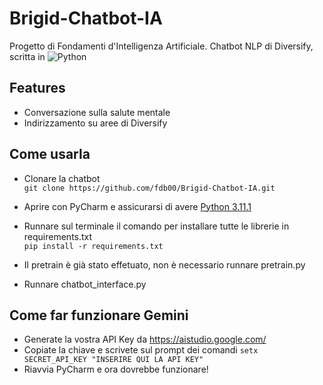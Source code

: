 # Brigid-Chatbot-IA
Progetto di Fondamenti d'Intelligenza Artificiale.
Chatbot NLP di Diversify, scritta in ![Python](https://img.shields.io/badge/python-3.11.1-blue)

## Features
- Conversazione sulla salute mentale
- Indirizzamento su aree di Diversify

## Come usarla
- Clonare la chatbot  
` git clone https://github.com/fdb00/Brigid-Chatbot-IA.git `
  
- Aprire con PyCharm e assicurarsi di avere [Python 3.11.1](https://img.shields.io/badge/python-3.11.1-blue)
  
- Runnare sul terminale il comando per installare tutte le librerie in requirements.txt  
` pip install -r requirements.txt `

- Il pretrain è già stato effetuato, non è necessario runnare pretrain.py
  
- Runnare chatbot_interface.py 

## Come far funzionare Gemini
- Generate la vostra API Key da https://aistudio.google.com/
- Copiate la chiave e scrivete sul prompt dei comandi
` setx SECRET_API_KEY "INSERIRE QUI LA API KEY" `
- Riavvia PyCharm e ora dovrebbe funzionare!
